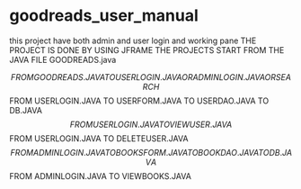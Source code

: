 # goodreads_user_manual
this project have both admin and user login and working pane
THE PROJECT IS DONE BY USING JFRAME
THE PROJECTS START FROM THE JAVA FILE GOODREADS.java

$$FROM GOODREADS.JAVA TO USERLOGIN.JAVA OR ADMINLOGIN.JAVA OR SEARCH
$$ FROM USERLOGIN.JAVA TO USERFORM.JAVA TO USERDAO.JAVA TO DB.JAVA
$$FROM USERLOGIN.JAVA TO VIEWUSER.JAVA
$$FROM USERLOGIN.JAVA TO DELETEUSER.JAVA
$$FROM ADMINLOGIN.JAVA TO BOOKSFORM.JAVA TO BOOKDAO.JAVA TO DB.JAVA
$$FROM ADMINLOGIN.JAVA TO VIEWBOOKS.JAVA

